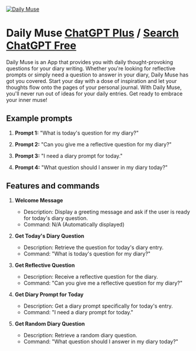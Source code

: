 
[![Daily Muse](https://files.oaiusercontent.com/file-OOVdTaKDiPpE9d9ZDQn1lBEy?se=2123-10-18T13%3A04%3A46Z&sp=r&sv=2021-08-06&sr=b&rscc=max-age%3D31536000%2C%20immutable&rscd=attachment%3B%20filename%3D7e69b9ee-6e81-416c-a103-05e0ca70bac0.png&sig=G%2BmSNNo34HlJxNlMfLHrzSU4icaKaP5GtxUJz/7eosA%3D)](https://chat.openai.com/g/g-yrtRAeTRf-daily-muse)

# Daily Muse [ChatGPT Plus](https://chat.openai.com/g/g-yrtRAeTRf-daily-muse) / [Search ChatGPT Free](https://gptcall.net/index.html#/?search=Daily%20Muse)

Daily Muse is an App that provides you with daily thought-provoking questions for your diary writing. Whether you're looking for reflective prompts or simply need a question to answer in your diary, Daily Muse has got you covered. Start your day with a dose of inspiration and let your thoughts flow onto the pages of your personal journal. With Daily Muse, you'll never run out of ideas for your daily entries. Get ready to embrace your inner muse!

## Example prompts

1. **Prompt 1:** "What is today's question for my diary?"

2. **Prompt 2:** "Can you give me a reflective question for my diary?"

3. **Prompt 3:** "I need a diary prompt for today."

4. **Prompt 4:** "What question should I answer in my diary today?"


## Features and commands

1. **Welcome Message**
   - Description: Display a greeting message and ask if the user is ready for today's diary question.
   - Command: N/A (Automatically displayed)

2. **Get Today's Diary Question**
   - Description: Retrieve the question for today's diary entry.
   - Command: "What is today's question for my diary?"

3. **Get Reflective Question**
   - Description: Receive a reflective question for the diary.
   - Command: "Can you give me a reflective question for my diary?"

4. **Get Diary Prompt for Today**
   - Description: Get a diary prompt specifically for today's entry.
   - Command: "I need a diary prompt for today."

5. **Get Random Diary Question**
   - Description: Retrieve a random diary question.
   - Command: "What question should I answer in my diary today?"



